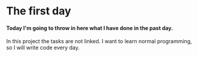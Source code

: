 # The first day
#### Today I'm going to throw in here what I have done in the past day.
In this project the tasks are not linked. I want to learn normal programming, so I will write code every day.
